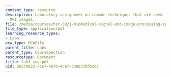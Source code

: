 ```yaml
---
content_type: resource
description: Laboratory assignment on common techniques that are used for post-processing
  MRI images.
file: /media/courses/hst-582j-biomedical-signal-and-image-processing-spring-2007/265c882271674a704ca7c3a833bd5c62_lab3_seg.pdf
file_type: application/pdf
learning_resource_types:
- Labs
ocw_type: OCWFile
parent_title: Labs
parent_type: CourseSection
resourcetype: Document
title: lab3_seg.pdf
uid: 265c8822-7167-4a70-4ca7-c3a833bd5c62
---
```

